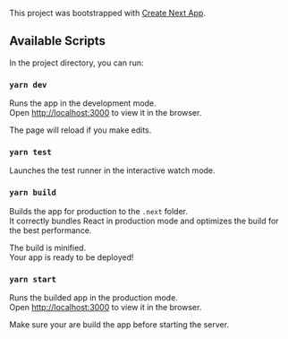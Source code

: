 This project was bootstrapped with [Create Next App](https://github.com/zeit/next.js).

## Available Scripts

In the project directory, you can run:

### `yarn dev`

Runs the app in the development mode.<br>
Open [http://localhost:3000](http://localhost:3000) to view it in the browser.

The page will reload if you make edits.

### `yarn test`

Launches the test runner in the interactive watch mode.

### `yarn build`

Builds the app for production to the `.next` folder.<br>
It correctly bundles React in production mode and optimizes the build for the best performance.

The build is minified.<br>
Your app is ready to be deployed!

### `yarn start`

Runs the builded app in the production mode.<br>
Open [http://localhost:3000](http://localhost:3000) to view it in the browser.

Make sure your are build the app before starting the server.
